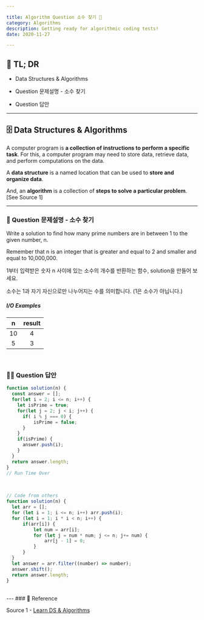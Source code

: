 ```yaml
---

title: Algorithm Question 소수 찾기 🧬
category: Algorithms
description: Getting ready for algorithmic coding tests!
date: 2020-11-27

---
```


## 🤦 TL; DR

- Data Structures & Algorithms
  
- Question 문제설명 - 소수 찾기
  
- Question 답안 

---

## 🗄️ Data Structures & Algorithms

A computer program is **a collection of instructions to perform a specific task**. For this, a computer program may need to store data, retrieve data, and perform computations on the data.

A **data structure** is a named location that can be used to **store and organize data**. 

And, an **algorithm** is a collection of **steps to solve a particular problem**. \[See Source 1]

---

### 👀 Question 문제설명 - 소수 찾기

Write a solution to find how many prime numbers are in between 1 to the given number, n.

Remember that n is an integer that is greater and equal to 2 and smaller and equal to 10,000,000. 

1부터 입력받은 숫자 n 사이에 있는 소수의 개수를 반환하는 함수, solution을 만들어 보세요.

소수는 1과 자기 자신으로만 나누어지는 수를 의미합니다.
(1은 소수가 아닙니다.)

##### I/O Examples

| n    | result |
| :----: | :------: |
| 10   | 4      |
| 5    | 3      |

<br>

### 👨‍💻 Question 답안

```javascript
function solution(n) {
  const answer = [];
  for(let i = 2; i <= n; i++) {
    let isPrime = true;
    for(let j = 2; j < i; j++) {
      if( i % j === 0) {
          isPrime = false;
      }
    }
    if(isPrime) {
      answer.push(i);
    }
  }
  return answer.length;
}
// Run Time Over
```
<br>

```js
// Code from others
function solution(n) {
  let arr = [];
  for (let i = 1; i <= n; i++) arr.push(i);
  for (let i = 1; i * i < n; i++) {
      if(arr[i]) {
          let num = arr[i];
          for (let j = num * num; j <= n; j+= num) {
              arr[j - 1] = 0;
          }            
      }
  }
  let answer = arr.filter((number) => number);
  answer.shift();
  return answer.length;
}
```
<br>
---
### 🔗 Reference

Source 1 - [Learn DS & Algorithms](https://www.programiz.com/dsa)